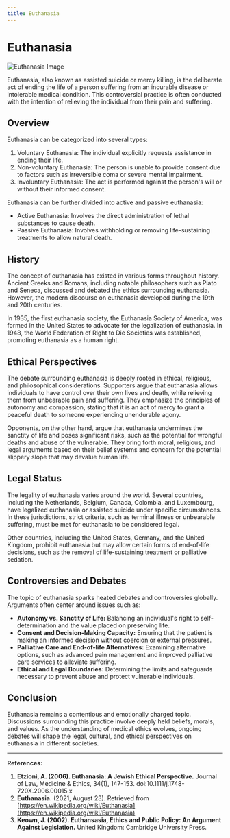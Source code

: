 ```yaml
---
title: Euthanasia
---
```

# Euthanasia

![Euthanasia Image](https://upload.wikimedia.org/wikipedia/commons/thumb/b/bf/Euthanasia-symbol.png/220px-Euthanasia-symbol.png)

Euthanasia, also known as assisted suicide or mercy killing, is the deliberate act of ending the life of a person suffering from an incurable disease or intolerable medical condition. This controversial practice is often conducted with the intention of relieving the individual from their pain and suffering.

## Overview

Euthanasia can be categorized into several types:

1. Voluntary Euthanasia: The individual explicitly requests assistance in ending their life.
2. Non-voluntary Euthanasia: The person is unable to provide consent due to factors such as irreversible coma or severe mental impairment.
3. Involuntary Euthanasia: The act is performed against the person's will or without their informed consent.

Euthanasia can be further divided into active and passive euthanasia:

- Active Euthanasia: Involves the direct administration of lethal substances to cause death.
- Passive Euthanasia: Involves withholding or removing life-sustaining treatments to allow natural death.

## History

The concept of euthanasia has existed in various forms throughout history. Ancient Greeks and Romans, including notable philosophers such as Plato and Seneca, discussed and debated the ethics surrounding euthanasia. However, the modern discourse on euthanasia developed during the 19th and 20th centuries.

In 1935, the first euthanasia society, the Euthanasia Society of America, was formed in the United States to advocate for the legalization of euthanasia. In 1948, the World Federation of Right to Die Societies was established, promoting euthanasia as a human right.

## Ethical Perspectives

The debate surrounding euthanasia is deeply rooted in ethical, religious, and philosophical considerations. Supporters argue that euthanasia allows individuals to have control over their own lives and death, while relieving them from unbearable pain and suffering. They emphasize the principles of autonomy and compassion, stating that it is an act of mercy to grant a peaceful death to someone experiencing unendurable agony.

Opponents, on the other hand, argue that euthanasia undermines the sanctity of life and poses significant risks, such as the potential for wrongful deaths and abuse of the vulnerable. They bring forth moral, religious, and legal arguments based on their belief systems and concern for the potential slippery slope that may devalue human life.

## Legal Status

The legality of euthanasia varies around the world. Several countries, including the Netherlands, Belgium, Canada, Colombia, and Luxembourg, have legalized euthanasia or assisted suicide under specific circumstances. In these jurisdictions, strict criteria, such as terminal illness or unbearable suffering, must be met for euthanasia to be considered legal.

Other countries, including the United States, Germany, and the United Kingdom, prohibit euthanasia but may allow certain forms of end-of-life decisions, such as the removal of life-sustaining treatment or palliative sedation.

## Controversies and Debates

The topic of euthanasia sparks heated debates and controversies globally. Arguments often center around issues such as:

- **Autonomy vs. Sanctity of Life:** Balancing an individual's right to self-determination and the value placed on preserving life.
- **Consent and Decision-Making Capacity:** Ensuring that the patient is making an informed decision without coercion or external pressures.
- **Palliative Care and End-of-life Alternatives:** Examining alternative options, such as advanced pain management and improved palliative care services to alleviate suffering.
- **Ethical and Legal Boundaries:** Determining the limits and safeguards necessary to prevent abuse and protect vulnerable individuals.

## Conclusion

Euthanasia remains a contentious and emotionally charged topic. Discussions surrounding this practice involve deeply held beliefs, morals, and values. As the understanding of medical ethics evolves, ongoing debates will shape the legal, cultural, and ethical perspectives on euthanasia in different societies.

---

**References:**

1. **Etzioni, A. (2006). Euthanasia: A Jewish Ethical Perspective.** Journal of Law, Medicine & Ethics, 34(1), 147-153. doi:10.1111/j.1748-720X.2006.00015.x
2. **Euthanasia.** (2021, August 23). Retrieved from [https://en.wikipedia.org/wiki/Euthanasia](https://en.wikipedia.org/wiki/Euthanasia)
3. **Keown, J. (2002). Euthansasia, Ethics and Public Policy: An Argument Against Legislation.** United Kingdom: Cambridge University Press.